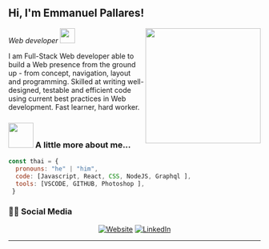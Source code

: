 <h2> Hi, I'm Emmanuel Pallares!</h2>
<img align='right' src="https://media.giphy.com/media/SpopD7IQN2gK3qN4jS/giphy.gif" width="230">
<p><em>Web developer  <img src="https://media.giphy.com/media/WUlplcMpOCEmTGBtBW/giphy.gif" width="30"> 
</em></p>
<div>
 <p>
I am Full-Stack Web developer able to build a Web presence from the ground up - from concept, navigation, layout and programming. Skilled at writing well-designed, testable and efficient code using current best practices in Web development. Fast learner, hard worker.</p>
</div>




### <img src="https://media.giphy.com/media/VgCDAzcKvsR6OM0uWg/giphy.gif" width="50"> A little more about me...  

```javascript
const thai = {
  pronouns: "he" | "him",
  code: [Javascript, React, CSS, NodeJS, Graphql ],
  tools: [VSCODE, GITHUB, Photoshop ],
 }
```

<h3> 🤝🏻 Social Media </h3>

<p align="center">
<a href="https://www.vitos.dev" target="_blank"><img alt="Website" src="https://img.shields.io/badge/Website-www.emmanuelpallares.com-blue?style=flat&logo=google-chrome"></a>
<a href="https://www.linkedin.com/in/emmanuel-pallares-38694a1b0/" target="_blank"><img alt="LinkedIn" src="https://img.shields.io/badge/LinkedIn-@Emmanuel-blue?style=flat&logo=linkedin"></a>


</p>


---
